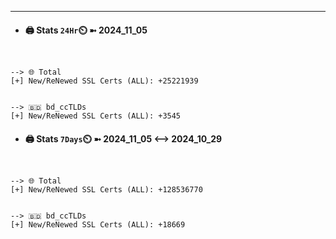 

---
- #### 🖨️ **Stats** `24Hr`⏲️ ➼ 2024_11_05
```console


--> 🌐 Total
[+] New/ReNewed SSL Certs (ALL): +25221939


--> 🇧🇩 bd_ccTLDs
[+] New/ReNewed SSL Certs (ALL): +3545

```

- #### 🖨️ **Stats** `7Days`⏲️ ➼ 2024_11_05 <--> 2024_10_29
```console


--> 🌐 Total
[+] New/ReNewed SSL Certs (ALL): +128536770


--> 🇧🇩 bd_ccTLDs
[+] New/ReNewed SSL Certs (ALL): +18669

```

